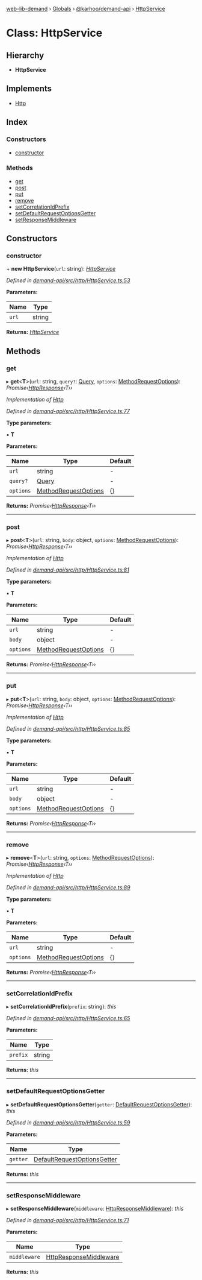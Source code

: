 [web-lib-demand](../README.md) › [Globals](../globals.md) › [@karhoo/demand-api](../modules/_karhoo_demand_api.md) › [HttpService](_karhoo_demand_api.httpservice.md)

# Class: HttpService

## Hierarchy

- **HttpService**

## Implements

- [Http](../interfaces/_karhoo_demand_api.http.md)

## Index

### Constructors

- [constructor](_karhoo_demand_api.httpservice.md#constructor)

### Methods

- [get](_karhoo_demand_api.httpservice.md#get)
- [post](_karhoo_demand_api.httpservice.md#post)
- [put](_karhoo_demand_api.httpservice.md#put)
- [remove](_karhoo_demand_api.httpservice.md#remove)
- [setCorrelationIdPrefix](_karhoo_demand_api.httpservice.md#setcorrelationidprefix)
- [setDefaultRequestOptionsGetter](_karhoo_demand_api.httpservice.md#setdefaultrequestoptionsgetter)
- [setResponseMiddleware](_karhoo_demand_api.httpservice.md#setresponsemiddleware)

## Constructors

### constructor

\+ **new HttpService**(`url`: string): _[HttpService](_karhoo_demand_api.httpservice.md)_

_Defined in [demand-api/src/http/HttpService.ts:53](https://github.com/karhoo/web-lib-demand/blob/ac75fec/packages/demand-api/src/http/HttpService.ts#L53)_

**Parameters:**

| Name  | Type   |
| ----- | ------ |
| `url` | string |

**Returns:** _[HttpService](_karhoo_demand_api.httpservice.md)_

## Methods

### get

▸ **get**<**T**>(`url`: string, `query?`: [Query](../modules/_karhoo_demand_api.md#query), `options`: [MethodRequestOptions](../modules/_karhoo_demand_api.md#methodrequestoptions)): _Promise‹[HttpResponse](../modules/_karhoo_demand_api.md#httpresponse)‹T››_

_Implementation of [Http](../interfaces/_karhoo_demand_api.http.md)_

_Defined in [demand-api/src/http/HttpService.ts:77](https://github.com/karhoo/web-lib-demand/blob/ac75fec/packages/demand-api/src/http/HttpService.ts#L77)_

**Type parameters:**

▪ **T**

**Parameters:**

| Name      | Type                                                                          | Default |
| --------- | ----------------------------------------------------------------------------- | ------- |
| `url`     | string                                                                        | -       |
| `query?`  | [Query](../modules/_karhoo_demand_api.md#query)                               | -       |
| `options` | [MethodRequestOptions](../modules/_karhoo_demand_api.md#methodrequestoptions) | {}      |

**Returns:** _Promise‹[HttpResponse](../modules/_karhoo_demand_api.md#httpresponse)‹T››_

---

### post

▸ **post**<**T**>(`url`: string, `body`: object, `options`: [MethodRequestOptions](../modules/_karhoo_demand_api.md#methodrequestoptions)): _Promise‹[HttpResponse](../modules/_karhoo_demand_api.md#httpresponse)‹T››_

_Implementation of [Http](../interfaces/_karhoo_demand_api.http.md)_

_Defined in [demand-api/src/http/HttpService.ts:81](https://github.com/karhoo/web-lib-demand/blob/ac75fec/packages/demand-api/src/http/HttpService.ts#L81)_

**Type parameters:**

▪ **T**

**Parameters:**

| Name      | Type                                                                          | Default |
| --------- | ----------------------------------------------------------------------------- | ------- |
| `url`     | string                                                                        | -       |
| `body`    | object                                                                        | -       |
| `options` | [MethodRequestOptions](../modules/_karhoo_demand_api.md#methodrequestoptions) | {}      |

**Returns:** _Promise‹[HttpResponse](../modules/_karhoo_demand_api.md#httpresponse)‹T››_

---

### put

▸ **put**<**T**>(`url`: string, `body`: object, `options`: [MethodRequestOptions](../modules/_karhoo_demand_api.md#methodrequestoptions)): _Promise‹[HttpResponse](../modules/_karhoo_demand_api.md#httpresponse)‹T››_

_Implementation of [Http](../interfaces/_karhoo_demand_api.http.md)_

_Defined in [demand-api/src/http/HttpService.ts:85](https://github.com/karhoo/web-lib-demand/blob/ac75fec/packages/demand-api/src/http/HttpService.ts#L85)_

**Type parameters:**

▪ **T**

**Parameters:**

| Name      | Type                                                                          | Default |
| --------- | ----------------------------------------------------------------------------- | ------- |
| `url`     | string                                                                        | -       |
| `body`    | object                                                                        | -       |
| `options` | [MethodRequestOptions](../modules/_karhoo_demand_api.md#methodrequestoptions) | {}      |

**Returns:** _Promise‹[HttpResponse](../modules/_karhoo_demand_api.md#httpresponse)‹T››_

---

### remove

▸ **remove**<**T**>(`url`: string, `options`: [MethodRequestOptions](../modules/_karhoo_demand_api.md#methodrequestoptions)): _Promise‹[HttpResponse](../modules/_karhoo_demand_api.md#httpresponse)‹T››_

_Implementation of [Http](../interfaces/_karhoo_demand_api.http.md)_

_Defined in [demand-api/src/http/HttpService.ts:89](https://github.com/karhoo/web-lib-demand/blob/ac75fec/packages/demand-api/src/http/HttpService.ts#L89)_

**Type parameters:**

▪ **T**

**Parameters:**

| Name      | Type                                                                          | Default |
| --------- | ----------------------------------------------------------------------------- | ------- |
| `url`     | string                                                                        | -       |
| `options` | [MethodRequestOptions](../modules/_karhoo_demand_api.md#methodrequestoptions) | {}      |

**Returns:** _Promise‹[HttpResponse](../modules/_karhoo_demand_api.md#httpresponse)‹T››_

---

### setCorrelationIdPrefix

▸ **setCorrelationIdPrefix**(`prefix`: string): _this_

_Defined in [demand-api/src/http/HttpService.ts:65](https://github.com/karhoo/web-lib-demand/blob/ac75fec/packages/demand-api/src/http/HttpService.ts#L65)_

**Parameters:**

| Name     | Type   |
| -------- | ------ |
| `prefix` | string |

**Returns:** _this_

---

### setDefaultRequestOptionsGetter

▸ **setDefaultRequestOptionsGetter**(`getter`: [DefaultRequestOptionsGetter](../modules/_karhoo_demand_api.md#defaultrequestoptionsgetter)): _this_

_Defined in [demand-api/src/http/HttpService.ts:59](https://github.com/karhoo/web-lib-demand/blob/ac75fec/packages/demand-api/src/http/HttpService.ts#L59)_

**Parameters:**

| Name     | Type                                                                                        |
| -------- | ------------------------------------------------------------------------------------------- |
| `getter` | [DefaultRequestOptionsGetter](../modules/_karhoo_demand_api.md#defaultrequestoptionsgetter) |

**Returns:** _this_

---

### setResponseMiddleware

▸ **setResponseMiddleware**(`middleware`: [HttpResponseMiddleware](../modules/_karhoo_demand_api.md#httpresponsemiddleware)): _this_

_Defined in [demand-api/src/http/HttpService.ts:71](https://github.com/karhoo/web-lib-demand/blob/ac75fec/packages/demand-api/src/http/HttpService.ts#L71)_

**Parameters:**

| Name         | Type                                                                              |
| ------------ | --------------------------------------------------------------------------------- |
| `middleware` | [HttpResponseMiddleware](../modules/_karhoo_demand_api.md#httpresponsemiddleware) |

**Returns:** _this_
